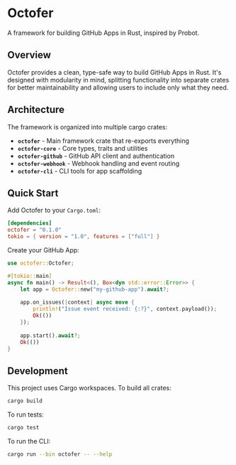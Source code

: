 # Octofer

A framework for building GitHub Apps in Rust, inspired by Probot.

## Overview

Octofer provides a clean, type-safe way to build GitHub Apps in Rust. It's designed with modularity in mind, splitting functionality into separate crates for better maintainability and allowing users to include only what they need.

## Architecture

The framework is organized into multiple cargo crates:

- **`octofer`** - Main framework crate that re-exports everything
- **`octofer-core`** - Core types, traits and utilities
- **`octofer-github`** - GitHub API client and authentication
- **`octofer-webhook`** - Webhook handling and event routing
- **`octofer-cli`** - CLI tools for app scaffolding

## Quick Start

Add Octofer to your `Cargo.toml`:

```toml
[dependencies]
octofer = "0.1.0"
tokio = { version = "1.0", features = ["full"] }
```

Create your GitHub App:

```rust
use octofer::Octofer;

#[tokio::main]
async fn main() -> Result<(), Box<dyn std::error::Error>> {
    let app = Octofer::new("my-github-app").await?;
    
    app.on_issues(|context| async move {
        println!("Issue event received: {:?}", context.payload());
        Ok(())
    });
    
    app.start().await?;
    Ok(())
}
```

## Development

This project uses Cargo workspaces. To build all crates:

```bash
cargo build
```

To run tests:

```bash
cargo test
```

To run the CLI:

```bash
cargo run --bin octofer -- --help
```
